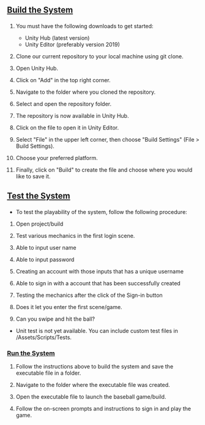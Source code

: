 ## <p><u>Build the System</u></p>
1. You must have the following downloads to get started:

    - Unity Hub (latest version)
    - Unity Editor (preferably version 2019)
3. Clone our current repository to your local machine using git clone.
4. Open Unity Hub.
5. Click on "Add" in the top right corner.
6. Navigate to the folder where you cloned the repository.
7. Select and open the repository folder.
8. The repository is now available in Unity Hub.
9. Click on the file to open it in Unity Editor.
10. Select "File" in the upper left corner, then choose "Build Settings" (File > Build Settings).
11. Choose your preferred platform.
12. Finally, click on "Build" to create the file and choose where you would like to save it.

## <p><u>Test the System</u></p>
- To test the playability of the system, follow the following procedure:

1. Open project/build

3. Test various mechanics in the first login scene.
4. Able to input user name 
5. Able to input password
6. Creating an account with those inputs that has a unique username
7. Able to sign in with a account that has been successfully created
8. Testing the mechanics after the click of the Sign-in button 
9. Does it let you enter the first scene/game.
10. Can you swipe and hit the ball?
- Unit test is not yet available. You can include custom test files in /Assets/Scripts/Tests.

### <p><u>Run the System</u></p>

1. Follow the instructions above to build the system and save the executable file in a folder.
   
3. Navigate to the folder where the executable file was created.
4. Open the executable file to launch the baseball game/build.
5. Follow the on-screen prompts and instructions to sign in and play the game.
